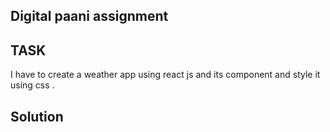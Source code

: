 ## Digital paani assignment

## TASK
I have to create a weather app using react js and its component and style it using css .

## Solution
